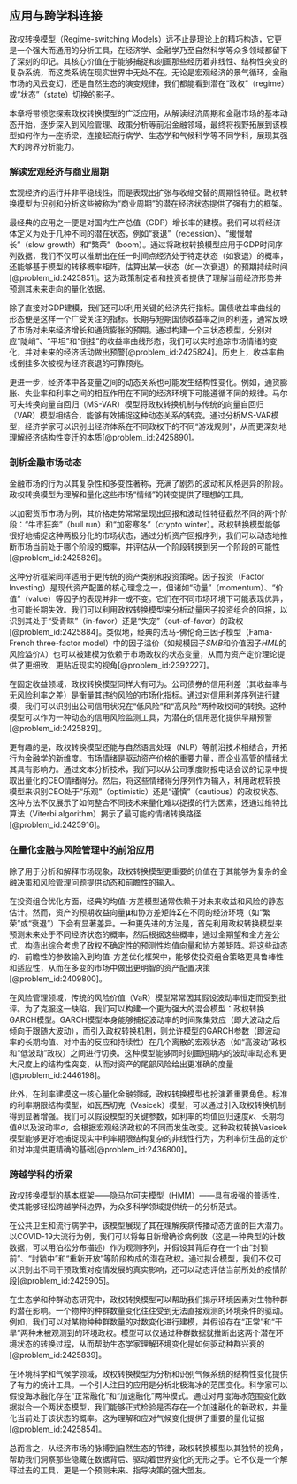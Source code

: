 ## 应用与跨学科连接

政权转换模型（Regime-switching Models）远不止是理论上的精巧构造，它更是一个强大而通用的分析工具，在经济学、金融学乃至自然科学等众多领域都留下了深刻的印记。其核心价值在于能够捕捉和刻画那些经历着非线性、结构性突变的复杂系统，而这类系统在现实世界中无处不在。无论是宏观经济的景气循环，金融市场的风云变幻，还是自然生态的演变规律，我们都能看到潜在“政权”（regime）或“状态”（state）切换的影子。

本章将带领您探索政权转换模型的广泛应用，从解读经济周期和金融市场的基本动态开始，逐步深入到风险管理、政策分析等前沿金融领域，最终将视野拓展到该模型如何作为一座桥梁，连接起流行病学、生态学和气候科学等不同学科，展现其强大的跨界分析能力。

### 解读宏观经济与商业周期

宏观经济的运行并非平稳线性，而是表现出扩张与收缩交替的周期性特征。政权转换模型为识别和分析这些被称为“商业周期”的潜在经济状态提供了强有力的框架。

最经典的应用之一便是对国内生产总值（GDP）增长率的建模。我们可以将经济体定义为处于几种不同的潜在状态，例如“衰退”（recession）、“缓慢增长”（slow growth）和“繁荣”（boom）。通过将政权转换模型应用于GDP时间序列数据，我们不仅可以推断出在任一时间点经济处于特定状态（如衰退）的概率，还能够基于模型的转移概率矩阵，估算出某一状态（如一次衰退）的预期持续时间[@problem_id:2425851]。这为政策制定者和投资者提供了理解当前经济形势并预测其未来走向的量化依据。

除了直接对GDP建模，我们还可以利用关键的经济先行指标。国债收益率曲线的形态便是这样一个广受关注的指标。长期与短期国债收益率之间的利差，通常反映了市场对未来经济增长和通货膨胀的预期。通过构建一个三状态模型，分别对应“陡峭”、“平坦”和“倒挂”的收益率曲线形态，我们可以实时追踪市场情绪的变化，并对未来的经济活动做出预警[@problem_id:2425824]。历史上，收益率曲线倒挂多次被视为经济衰退的可靠预兆。

更进一步，经济体中各变量之间的动态关系也可能发生结构性变化。例如，通货膨胀、失业率和利率之间的相互作用在不同的经济环境下可能遵循不同的规律。马尔可夫转换向量自回归（MS-VAR）模型将政权转换机制与传统的向量自回归（VAR）模型相结合，能够有效捕捉这种动态关系的转变。通过分析MS-VAR模型，经济学家可以识别出经济体系在不同政权下的不同“游戏规则”，从而更深刻地理解经济结构性变迁的本质[@problem_id:2425890]。

### 剖析金融市场动态

金融市场的行为以其复杂性和多变性著称，充满了剧烈的波动和风格迥异的阶段。政权转换模型为理解和量化这些市场“情绪”的转变提供了理想的工具。

以加密货币市场为例，其价格走势常常呈现出回报和波动性特征截然不同的两个阶段：“牛市狂奔”（bull run）和“加密寒冬”（crypto winter）。政权转换模型能够很好地捕捉这种两极分化的市场状态，通过分析资产回报序列，我们可以动态地推断市场当前处于哪个阶段的概率，并评估从一个阶段转换到另一个阶段的可能性[@problem_id:2425826]。

这种分析框架同样适用于更传统的资产类别和投资策略。因子投资（Factor Investing）是现代资产配置的核心理念之一，但诸如“动量”（momentum）、“价值”（value）等因子的表现并非一成不变。它们在不同市场环境下可能表现优异，也可能长期失效。我们可以利用政权转换模型来分析动量因子投资组合的回报，以识别其处于“受青睐”（in-favor）还是“失宠”（out-of-favor）的政权[@problem_id:2425884]。类似地，经典的法马-佛伦奇三因子模型（Fama-French three-factor model）中的因子溢价（如规模因子$SMB$和价值因子$HML$的风险溢价$\lambda$）也可以被建模为依赖于市场政权的状态变量，从而为资产定价理论提供了更细致、更贴近现实的视角[@problem_id:2392227]。

在固定收益领域，政权转换模型同样大有可为。公司债券的信用利差（其收益率与无风险利率之差）是衡量其违约风险的市场化指标。通过对信用利差序列进行建模，我们可以识别出公司信用状况在“低风险”和“高风险”两种政权间的转换。这种模型可以作为一种动态的信用风险监测工具，为潜在的信用恶化提供早期预警[@problem_id:2425829]。

更有趣的是，政权转换模型还能与自然语言处理（NLP）等前沿技术相结合，开拓行为金融学的新维度。市场情绪是驱动资产价格的重要力量，而企业高管的情绪尤其具有影响力。通过文本分析技术，我们可以从公司季度财报电话会议的记录中提取出量化的CEO情绪得分。然后，将这些情绪得分序列作为输入，利用政权转换模型来识别CEO处于“乐观”（optimistic）还是“谨慎”（cautious）的政权状态。这种方法不仅展示了如何整合不同技术来量化难以捉摸的行为因素，还通过维特比算法（Viterbi algorithm）揭示了最可能的情绪转换路径[@problem_id:2425916]。

### 在量化金融与风险管理中的前沿应用

除了用于分析和解释市场现象，政权转换模型更重要的价值在于其能够为复杂的金融决策和风险管理问题提供动态和前瞻性的输入。

在投资组合优化方面，经典的均值-方差模型通常依赖于对未来收益和风险的静态估计。然而，资产的预期收益向量$\boldsymbol{\mu}$和协方差矩阵$\boldsymbol{\Sigma}$在不同的经济环境（如“繁荣”或“衰退”）下会有显著差异。一种更先进的方法是，首先利用政权转换模型来预测未来处于不同经济状态的概率，然后根据这些概率，通过全期望和全方差公式，构造出综合考虑了政权不确定性的预测性均值向量和协方差矩阵。将这些动态的、前瞻性的参数输入到均值-方差优化框架中，能够使投资组合策略更具鲁棒性和适应性，从而在多变的市场中做出更明智的资产配置决策[@problem_id:2409800]。

在风险管理领域，传统的风险价值（VaR）模型常常因其假设波动率恒定而受到批评。为了克服这一缺陷，我们可以构建一个更为强大的混合模型：政权转换GARCH模型。GARCH模型本身能够捕捉波动率的时间聚集效应（即大波动之后倾向于跟随大波动），而引入政权转换机制，则允许模型的GARCH参数（即波动率的长期均值、对冲击的反应和持续性）在几个离散的宏观状态（如“高波动”政权和“低波动”政权）之间进行切换。这种模型能够同时刻画短期内的波动率动态和更大尺度上的结构性突变，从而对资产的尾部风险给出更准确的度量[@problem_id:2446198]。

此外，在利率建模这一核心量化金融领域，政权转换模型也扮演着重要角色。标准的利率期限结构模型，如瓦西切克（Vasicek）模型，可以通过引入政权转换机制得到显著增强。我们可以假设模型的关键参数，如利率的均值回归速度$\kappa$、长期均值$\theta$以及波动率$\sigma$，会根据宏观经济政权的不同而发生改变。这种政权转换Vasicek模型能够更好地捕捉现实中利率期限结构复杂的非线性行为，为利率衍生品的定价和对冲提供更精确的基础[@problem_id:2436800]。

### 跨越学科的桥梁

政权转换模型的基本框架——隐马尔可夫模型（HMM）——具有极强的普适性，使其能够轻松跨越学科边界，为众多科学领域提供统一的分析范式。

在公共卫生和流行病学中，该模型展现了其在理解疾病传播动态方面的巨大潜力。以COVID-19大流行为例，我们可以将每日新增确诊病例数（这是一种典型的计数数据，可以用泊松分布描述）作为观测序列，并假设其背后存在一个由“封锁前”、“封锁中”和“重新开放”等阶段构成的潜在政权。通过拟合模型，我们不仅可以识别出不同干预政策对疫情发展的真实影响，还可以动态评估当前所处的疫情阶段[@problem_id:2425905]。

在生态学和种群动态研究中，政权转换模型可以帮助我们揭示环境因素对生物种群的潜在影响。一个物种的种群数量变化往往受到无法直接观测的环境条件的驱动。例如，我们可以对某物种种群数量的对数变化进行建模，并假设存在“正常”和“干旱”两种未被观测到的环境政权。模型可以仅通过种群数据就推断出这两个潜在环境状态的转换过程，从而帮助生态学家理解环境变化是如何驱动种群兴衰的[@problem_id:2425839]。

在环境科学和气候学领域，政权转换模型为分析和识别气候系统的结构性变化提供了有力的统计工具。一个引人注目的应用是分析北极海冰的范围变化。科学家可以假设海冰融化存在“正常融化”和“加速融化”两种模式。通过对月度海冰范围变化数据拟合一个两状态模型，我们能够正式检验是否存在一个加速融化的新政权，并量化当前处于该状态的概率。这为理解和应对气候变化提供了重要的量化证据[@problem_id:2425854]。

总而言之，从经济市场的脉搏到自然生态的节律，政权转换模型以其独特的视角，帮助我们洞察那些隐藏在数据背后、驱动着世界变化的无形之手。它不仅是一个解释过去的工具，更是一个预测未来、指导决策的强大盟友。